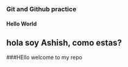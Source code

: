 ### Git and Github practice
#### Hello World

## hola soy Ashish, como estas?
###HEllo welcome to my repo
